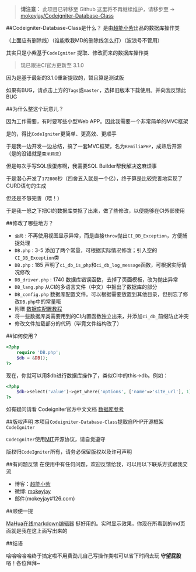 > **请注意：**
> 此项目已转移至 Github
> 这里将不再继续维护，请移步至 → [mokeyjay/Codeigniter-Database-Class](https://github.com/mokeyjay/Codeigniter-Database-Class)

##Codeigniter-Database-Class是什么？
是由[超能小紫](http://www.mokeyjay.com)出品的数据库操作类

（上面应有删除线）（谁能教我MD的删除线怎么打）（波浪号不管用）

其实只是小紫基于`CodeIgniter` 提取、修改而来的数据库操作类

> 现已跟进CI官方更新至 3.1.0

因为是基于最新的3.1.0重新提取的，暂且算是测试版

如果有BUG，请点击上方的`Tags`或`master`，选择旧版本下载使用。并向我反馈此BUG

##为什么整这个玩意儿？

因为工作需要，有时要写些小型Web APP。因此我需要一个非常简单的MVC框架

是的，得比`CodeIgniter`更简单、更高效、更顺手

于是我一边开发一边总结，搞了一套MVC框架，名为`RemiliaPHP`，成熟后开源（是的没错就是`蕾米莉亚`）

但是每次手写SQL很蛋疼啊，我需要SQL Builder帮我解决这麻烦事

于是潜心开发了`172800`秒（四舍五入就是一个亿），终于算是比较完善地实现了CURD语句的生成

但还是不够完善（喂！）

于是我一怒之下把CI的数据库类抠了出来，做了些修改，以便能够在CI外部使用

##修改了哪些地方？

* `全局` : 不再使用视图显示异常，而是直接`throw`抛出`CI_DB_Exception`，方便捕捉处理
* `DB.php` : 3-5 添加了两个常量，可根据实际情况修改；引入空的`CI_DB_Exception`类
* `DB.php` : 185 声明了`ci_db_is_php`和`ci_db_log_message`函数，可根据实际情况修改
* `DB_driver.php` : 1740 数据库错误函数，去掉了页面模板，改为抛出异常
* `DB_lang.php` 从CI的多语言文件（中文）中抠出了数据库的部分
* `DB_config.php` 数据库配置文件。可以根据需要放置到其他目录，但别忘了修改`DB.php`中的常量哦
* 附赠 [数据库配置教程](http://codeigniter.org.cn/user_guide/database/configuration.html)
* 将一些数据库类需要用到的CI内置函数独立出来，并添加`ci_db_`前缀防止冲突
* 修改文件加载部分的代码（毕竟文件结构改了）

##如何使用？
```php
<?php
    require 'DB.php';
    $db = &DB();
?>
```
现在，你就可以用$db进行数据库操作了，类似CI中的this->db。例如：
```php
<?php
    $db->select('value')->get_where('options', ['name'=>'site_url'], 1)->result_array();
?>
```

如有疑问请看 Codeigniter官方中文文档 [数据库参考](http://codeigniter.org.cn/user_guide/database/index.html)

##版权声明
本项目`Codeigniter-Database-Class`提取自PHP开源框架`CodeIgniter`

`CodeIgniter`使用[MIT](http://opensource.org/licenses/MIT)开源协议，请自觉遵守

版权归`CodeIgniter`所有，请务必保留版权以及许可声明

##有问题反馈
在使用中有任何问题，欢迎反馈给我，可以用以下联系方式跟我交流

* 博客：[超能小紫](http://www.mokeyjay.com)
* 微博: [mokeyjay](http://weibo.com/mokeyjay)
* 邮件(mokeyjay#126.com)

##顺便一提

[MaHua在线markdown编辑器](http://mahua.jser.me/) 挺好用的。实时显示效果，你现在所看到的md页面就是我在这上面写出来的

##结语

哈哈哈哈哈终于搞定啦不用费劲儿自己写操作类啦可以省下时间去玩 **守望屁股** 咯！各位拜拜~